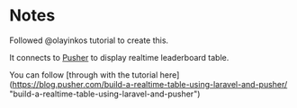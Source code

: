 # Notes
Followed @olayinkos tutorial to create this. 

It connects to [Pusher](https://www.pusher.com) to display realtime leaderboard table. 

You can follow [through with the tutorial here] (https://blog.pusher.com/build-a-realtime-table-using-laravel-and-pusher/ "build-a-realtime-table-using-laravel-and-pusher")